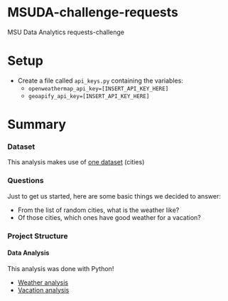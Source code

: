 # MSUDA-challenge-requests
MSU Data Analytics requests-challenge

# Setup
* Create a file called `api_keys.py` containing the variables:
    * `openweathermap_api_key=[INSERT_API_KEY_HERE]`
    * `geoapify_api_key=[INSERT_API_KEY_HERE]`

# Summary
### Dataset
This analysis makes use of [one dataset](submission/data) (cities)
### Questions
Just to get us started, here are some basic things we decided to answer:
* From the list of random cities, what is the weather like?
* Of those cities, which ones have good weather for a vacation?
### Project Structure
#### Data Analysis
This analysis was done with Python!
* [Weather analysis](submission/WeatherPy.ipynb)
* [Vacation analysis](submission/VacationPy.ipynb)
